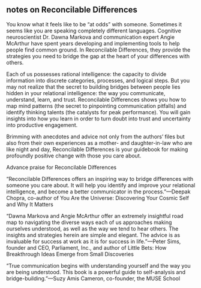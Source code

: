 ## notes on Reconcilable Differences 

You know what it feels like to be “at odds” with someone. Sometimes it seems like you are speaking completely different languages. Cognitive neuroscientist Dr. Dawna Markova and communication expert Angie McArthur have spent years developing and implementing tools to help people find common ground. In Reconcilable Differences, they provide the strategies you need to bridge the gap at the heart of your differences with others.

Each of us possesses rational intelligence: the capacity to divide information into discrete categories, processes, and logical steps. But you may not realize that the secret to building bridges between people lies hidden in your relational intelligence: the way you communicate, understand, learn, and trust. Reconcilable Differences shows you how to map mind patterns (the secret to pinpointing communication pitfalls) and identify thinking talents (the catalysts for peak performance). You will gain insights into how you learn in order to turn doubt into trust and uncertainty into productive engagement.

Brimming with anecdotes and advice not only from the authors’ files but also from their own experiences as a mother- and daughter-in-law who are like night and day, Reconcilable Differences is your guidebook for making profoundly positive change with those you care about.

Advance praise for Reconcilable Differences

“Reconcilable Differences offers an inspiring way to bridge differences with someone you care about. It will help you identify and improve your relational intelligence, and become a better communicator in the process.”—Deepak Chopra, co-author of You Are the Universe: Discovering Your Cosmic Self and Why It Matters

“Dawna Markova and Angie McArthur offer an extremely insightful road map to navigating the diverse ways each of us approaches making ourselves understood, as well as the way we tend to hear others. The insights and strategies herein are simple and elegant. The advice is as invaluable for success at work as it is for success in life.”—Peter Sims, founder and CEO, Parliament, Inc., and author of Little Bets: How Breakthrough Ideas Emerge from Small Discoveries

“True communication begins with understanding yourself and the way you are being understood. This book is a powerful guide to self-analysis and bridge-building.”—Suzy Amis Cameron, co-founder, the MUSE School
